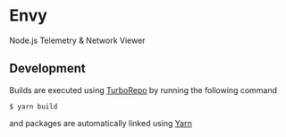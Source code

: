 # Envy

Node.js Telemetry &amp; Network Viewer

## Development

Builds are executed using [TurboRepo](https://turbo.build/repo/docs) by running the following command

```
$ yarn build
```

and packages are automatically linked using [Yarn](https://classic.yarnpkg.com/lang/en/docs/workspaces/)
